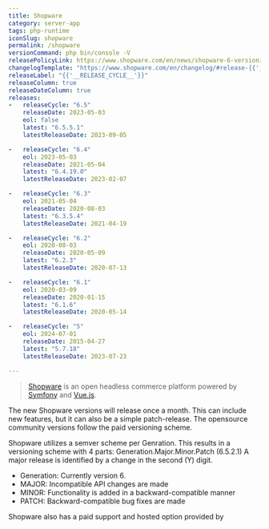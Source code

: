 ```yaml
---
title: Shopware
category: server-app
tags: php-runtime
iconSlug: shopware
permalink: /shopware
versionCommand: php bin/console -V
releasePolicyLink: https://www.shopware.com/en/news/shopware-6-versioning-strategy/
changelogTemplate: "https://www.shopware.com/en/changelog/#release-{{'__LATEST__' | replace:'.','-'}}"
releaseLabel: "{{'__RELEASE_CYCLE__'}}"
releaseColumn: true
releaseDateColumn: true
releases:
-   releaseCycle: "6.5"
    releaseDate: 2023-05-03
    eol: false
    latest: "6.5.5.1"
    latestReleaseDate: 2023-09-05

-   releaseCycle: "6.4"
    eol: 2023-05-03
    releaseDate: 2021-05-04
    latest: "6.4.19.0"
    latestReleaseDate: 2023-02-07

-   releaseCycle: "6.3"
    eol: 2021-05-04
    releaseDate: 2020-08-03
    latest: "6.3.5.4"
    latestReleaseDate: 2021-04-19

-   releaseCycle: "6.2"
    eol: 2020-08-03
    releaseDate: 2020-05-09
    latest: "6.2.3"
    latestReleaseDate: 2020-07-13

-   releaseCycle: "6.1"
    eol: 2020-03-09
    releaseDate: 2020-01-15
    latest: "6.1.6"
    latestReleaseDate: 2020-05-14

-   releaseCycle: "5"
    eol: 2024-07-01
    releaseDate: 2015-04-27
    latest: "5.7.18"
    latestReleaseDate: 2023-07-23

---
```


> [Shopware](https://www.shopware.com/) is an open headless commerce platform powered by [Symfony](https://symfony.com) and [Vue.js](https://vuejs.org).

The new Shopware versions will release once a month. This can include new features, but it can also be a simple patch-release. The opensource community versions follow the paid versioning scheme.

Shopware utilizes a semver scheme per Genration. This results in a versioning scheme with 4 parts: Generation.Major.Minor.Patch (6.5.2.1) A major release is identified by a change in the second (Y) digit.

- Generation: Currently version 6.
- MAJOR: Incompatible API changes are made
- MINOR: Functionality is added in a backward-compatible manner
- PATCH: Backward-compatible bug fixes are made

Shopware also has a paid support and hosted option provided by
